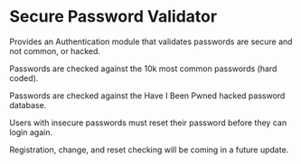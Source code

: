 # Secure Password Validator

Provides an Authentication module that validates passwords are secure and not common, or hacked.

Passwords are checked against the 10k most common passwords (hard coded).

Passwords are checked against the Have I Been Pwned hacked password database.

Users with insecure passwords must reset their password before they can login again.

Registration, change, and reset checking will be coming in a future update.